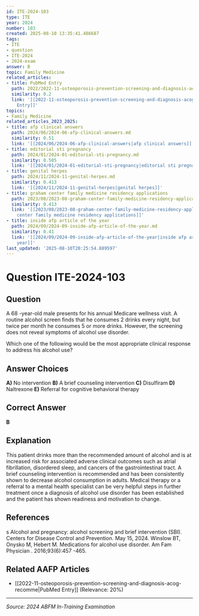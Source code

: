 ```yaml
---
id: ITE-2024-103
type: ITE
year: 2024
number: 103
created: 2025-08-10 13:35:41.486687
tags:
- ITE
- question
- ITE-2024
- 2024-exam
answer: B
topic: Family Medicine
related_articles:
- title: PubMed Entry
  path: 2022/2022-11-osteoporosis-prevention-screening-and-diagnosis-acog-recomme.md
  similarity: 0.2
  link: '[[2022-11-osteoporosis-prevention-screening-and-diagnosis-acog-recomme|PubMed
    Entry]]'
topics:
- Family Medicine
related_articles_2023_2025:
- title: afp clinical answers
  path: 2024/06/2024-06-afp-clinical-answers.md
  similarity: 0.51
  link: '[[2024/06/2024-06-afp-clinical-answers|afp clinical answers]]'
- title: editorial sti pregnancy
  path: 2024/01/2024-01-editorial-sti-pregnancy.md
  similarity: 0.505
  link: '[[2024/01/2024-01-editorial-sti-pregnancy|editorial sti pregnancy]]'
- title: genital herpes
  path: 2024/11/2024-11-genital-herpes.md
  similarity: 0.413
  link: '[[2024/11/2024-11-genital-herpes|genital herpes]]'
- title: graham center family medicine residency applications
  path: 2023/08/2023-08-graham-center-family-medicine-residency-applications.md
  similarity: 0.413
  link: '[[2023/08/2023-08-graham-center-family-medicine-residency-applications|graham
    center family medicine residency applications]]'
- title: inside afp article of the year
  path: 2024/09/2024-09-inside-afp-article-of-the-year.md
  similarity: 0.41
  link: '[[2024/09/2024-09-inside-afp-article-of-the-year|inside afp article of the
    year]]'
last_updated: '2025-08-10T20:25:54.889597'
---
```


# Question ITE-2024-103

## Question
A 68 -year-old male presents for his annual Medicare wellness visit. A routine alcohol screen finds 
that he consumes 2 drinks every night, but twice per month he consumes 5 or more drinks. However, 
the screening does not reveal symptoms of alcohol use disorder.  
 
Which one of the following would be the most appropriate clinical response to address his alcohol 
use?

## Answer Choices
**A)** No intervention
**B)** A brief counseling intervention
**C)** Disulfiram
**D)** Naltrexone
**E)** Referral for cognitive behavioral therapy

## Correct Answer
**B**

## Explanation
This patient drinks more than the recommended amount of alcohol and is at increased risk for associated adverse clinical outcomes such as atrial fibrillation, disordered sleep, and cancers of the gastrointestinal tract. A brief counseling intervention is recommended and has been consistently shown to decrease alcohol consumption in adults. Medical therapy or a referral to a mental health specialist can be very helpful steps in further treatment once a diagnosis of alcohol use disorder has been established and the patient has shown readiness and motivation to change.

## References
s Alcohol and pregnancy: alcohol screening and brief intervention (SBI). Centers for Disease Control and Prevention. May 15, 2024. Winslow BT, Onysko M, Hebert M. Medications for alcohol use disorder. Am Fam Physician . 2016;93(6):457 -465.

## Related AAFP Articles
- [[2022-11-osteoporosis-prevention-screening-and-diagnosis-acog-recomme|PubMed Entry]] (Relevance: 20%)

---
*Source: 2024 ABFM In-Training Examination*
